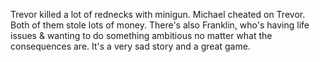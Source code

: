Trevor killed a lot of rednecks with minigun.
Michael cheated on Trevor.
Both of them stole lots of money.
There's also Franklin, who's having life issues & wanting to do something ambitious no matter what the consequences are.
It's a very sad story and a great game.
